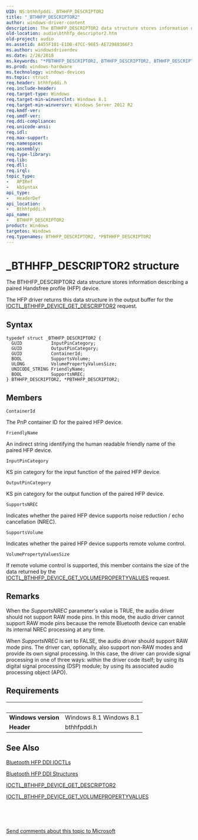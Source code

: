 ```yaml
---
UID: NS:bthhfpddi._BTHHFP_DESCRIPTOR2
title: "_BTHHFP_DESCRIPTOR2"
author: windows-driver-content
description: The BTHHFP_DESCRIPTOR2 data structure stores information describing a paired Handsfree profile (HFP) device.
old-location: audio\bthhfp_descriptor2.htm
old-project: audio
ms.assetid: A455F181-E1DB-47CC-96E5-AE72988366F3
ms.author: windowsdriverdev
ms.date: 2/26/2018
ms.keywords: "*PBTHHFP_DESCRIPTOR2, BTHHFP_DESCRIPTOR2, BTHHFP_DESCRIPTOR2 structure [Audio Devices], PBTHHFP_DESCRIPTOR2, PBTHHFP_DESCRIPTOR2 structure pointer [Audio Devices], _BTHHFP_DESCRIPTOR2, audio.bthhfp_descriptor2, bthhfpddi/BTHHFP_DESCRIPTOR2, bthhfpddi/PBTHHFP_DESCRIPTOR2"
ms.prod: windows-hardware
ms.technology: windows-devices
ms.topic: struct
req.header: bthhfpddi.h
req.include-header: 
req.target-type: Windows
req.target-min-winverclnt: Windows 8.1
req.target-min-winversvr: Windows Server 2012 R2
req.kmdf-ver: 
req.umdf-ver: 
req.ddi-compliance: 
req.unicode-ansi: 
req.idl: 
req.max-support: 
req.namespace: 
req.assembly: 
req.type-library: 
req.lib: 
req.dll: 
req.irql: 
topic_type:
-	APIRef
-	kbSyntax
api_type:
-	HeaderDef
api_location:
-	Bthhfpddi.h
api_name:
-	BTHHFP_DESCRIPTOR2
product: Windows
targetos: Windows
req.typenames: BTHHFP_DESCRIPTOR2, *PBTHHFP_DESCRIPTOR2
---
```


# _BTHHFP_DESCRIPTOR2 structure
The BTHHFP_DESCRIPTOR2  data structure stores information describing a paired Handsfree profile (HFP) device.

The HFP driver returns this data structure in the output buffer for the <a href="..\bthhfpddi\ni-bthhfpddi-ioctl_bthhfp_device_get_descriptor2.md">IOCTL_BTHHFP_DEVICE_GET_DESCRIPTOR2</a> request.

## Syntax
````
typedef struct _BTHHFP_DESCRIPTOR2 {
  GUID           InputPinCategory;
  GUID           OutputPinCategory;
  GUID           ContainerId;
  BOOL           SupportsVolume;
  ULONG          VolumePropertyValuesSize;
  UNICODE_STRING FriendlyName;
  BOOL           SupportsNREC;
} BTHHFP_DESCRIPTOR2, *PBTHHFP_DESCRIPTOR2;
````

## Members


`ContainerId`

The PnP container ID for the paired HFP device.

`FriendlyName`

An indirect string identifying the human readable friendly name of the paired HFP device.

`InputPinCategory`

KS pin category for the input function of the paired HFP device.

`OutputPinCategory`

KS pin category for the output function of the paired HFP device.

`SupportsNREC`

Indicates whether the paired HFP device supports noise reduction / echo cancellation (NREC).

`SupportsVolume`

Indicates whether the paired HFP device supports remote volume control.

`VolumePropertyValuesSize`

If remote volume control is supported, this member contains the size of the data returned by the <a href="..\bthhfpddi\ni-bthhfpddi-ioctl_bthhfp_device_get_volumepropertyvalues.md">IOCTL_BTHHFP_DEVICE_GET_VOLUMEPROPERTYVALUES</a> request.

## Remarks
When the <i>SupportsNREC</i> parameter's value is TRUE, the audio driver should not support RAW mode pins. In this mode, the audio driver cannot support RAW mode pins because the remote Bluetooth device can enable its internal NREC processing at any time.


When <i>SupportsNREC</i> is set to FALSE, the audio driver should support RAW mode pins. The driver can, optionally, also support non-RAW modes and provide its own signal processing. In this case, the driver can provide signal processing  in one of three ways: within the driver code itself; by using its digital signal processing (DSP) module; by using its associated audio processing object (APO).

## Requirements
| &nbsp; | &nbsp; |
| ---- |:---- |
| **Windows version** | Windows 8.1 Windows 8.1 |
| **Header** | bthhfpddi.h |

## See Also

<a href="https://msdn.microsoft.com/library/windows/hardware/dn302027">Bluetooth HFP DDI IOCTLs</a>



<a href="https://msdn.microsoft.com/library/windows/hardware/dn302029">Bluetooth HFP DDI Structures</a>



<a href="..\bthhfpddi\ni-bthhfpddi-ioctl_bthhfp_device_get_descriptor2.md">IOCTL_BTHHFP_DEVICE_GET_DESCRIPTOR2</a>



<a href="..\bthhfpddi\ni-bthhfpddi-ioctl_bthhfp_device_get_volumepropertyvalues.md">IOCTL_BTHHFP_DEVICE_GET_VOLUMEPROPERTYVALUES</a>



 

 

<a href="mailto:wsddocfb@microsoft.com?subject=Documentation%20feedback [audio\audio]:%20BTHHFP_DESCRIPTOR2 structure%20 RELEASE:%20(2/26/2018)&amp;body=%0A%0APRIVACY STATEMENT%0A%0AWe use your feedback to improve the documentation. We don't use your email address for any other purpose, and we'll remove your email address from our system after the issue that you're reporting is fixed. While we're working to fix this issue, we might send you an email message to ask for more info. Later, we might also send you an email message to let you know that we've addressed your feedback.%0A%0AFor more info about Microsoft's privacy policy, see http://privacy.microsoft.com/en-us/default.aspx." title="Send comments about this topic to Microsoft">Send comments about this topic to Microsoft</a>